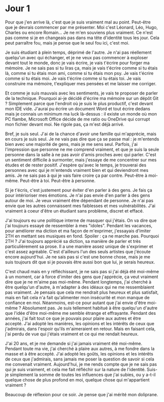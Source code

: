 # Jour 1

Pour que j'en arrive là, c'est que je suis vraiment mal au point. Peut-être que je devrais commencer par me présenter. Moi c'est Léonard, Léo, Hugo, Charles ou encore Romain... Je ne m'en souviens plus vraiment. Ce n'est pas comme si je en changeais pas dans ma tête d'identité tous les jour. Cela peut parraître fou, mais je pense que le seul fou ici, c'est moi.

Je suis étudiant à plein temps, déprimé de l'autre. Je n'ai pas réellement quelqu'un avec qui échanger, et je ne veux pas commencer à exploser devant tout le monde, donc je vais écrire, je vais t'écrire pour forger ma mémoire. Je ne sais pas si tu liras ça, mais je vais t'écrire comme si tu étais là, comme si tu étais mon ami, comme si tu étais mon psy. Je vais t'écrire comme si tu étais moi. Je vais t'écrire comme si tu étais toi. Je vais construire ma mémoire, t'expliquer mes pensées et me laisser me corriger.

Et comme je suis mauvais avec les sentiments, je vais te proposer de parler de la technique. Pourquoi ai-je décidé d'écrire ma mémoire sur un dépôt Git ? Simplement parce que l'endroit où je suis le plus productif, c'est devant mon IDE vide. J'aurai pu écrire un document Word et tout écrire dedans mais je connais un minimum ma luck là-dessus : il existe un monde où mon PC flambe, Microsoft Office décide de me ratio ou OneDrive qui corrupt mon fichier devant moi. Ne rigole pas, ça m'est déjà arrivé.

Bref, je suis seul. J'ai de la chance d'avoir une famille qui m'apprécie, mais en cours je suis seul. Je ne vais pas dire que ça se passe mal : je m'entends bien avec une majorité de gens, mais je me sens seul. Parfois, j'ai l'impression que personne ne me comprend vraiment, et que je suis la seule personne dans la salle à ne pas avoir d'amis proches avec qui parler. C'est un sentiment difficile à surmonter, mais j'essaye de me concentrer sur mes études et de rester positif. J'espère qu'avec le temps, je trouverai des personnes avec qui je m'entends vraiment bien et qui deviendront mes amis. Je ne sais pas à qui je vais faire croire ça par contre. Peut-être à moi-même. Peut-être à toi. Peut-être à personne.

Si je t'écris, c'est justement pour éviter d'en parler à des gens. Je fais ça pour intérioriser mes émotions. Je n'ai pas envie d'en parler à des gens autour de moi. Je veux vraiment être dépendant de personne. Je n'ai pas envie que les autres connaissent mes faiblesses et mes vulnérabilités. J'ai vraiment à coeur d'être un étudiant sans problème, discret et effacé. 

J'ai toujours eu une politique interne de masquer qui j'étais. On va dire que j'ai toujours essayé de ressembler à mes "idoles". Pendant les vacances, pour améliorer ma diction et ma façon de m'exprimer, j'essayais d'imiter 2TH en mettant ses musiques en fond. Spoiler : ça ne marche pas. Pourquoi 2TH ? J'ai toujours apprécié sa diction, sa manière de parler et très particulièrement sa prose. Il a une manière assez unique de s'exprimer et c'est assez agréable. C'est d'ailleurs l'un des seuls artistes que j'écoute encore aujourd'hui. Je ne sais pas si c'est une bonne chose, mais je me suis toujours dit que si je pouvais être aussi bon que lui, je serais heureux.

C'est chaud mais en y réfléchissant, je ne sais pas si j'ai déjà été moi-même à un moment, car à force d'imiter des gens que j'apprécie, ça veut vraiment dire que je ne m'aime pas moi-même. Pendant longtemps, j'ai cherché à être quelqu'un d'autre, à m'adapter à des idéaux qui ne me ressemblaient pas vraiment. Je pensais que cela me rendrait plus heureux et plus satisfait, mais en fait cela n'a fait qu'alimenter mon insécurité et mon manque de confiance en moi. Néanmoins, est-ce pour autant que j'ai envie d'être moi-même ? Absolument pas. Je suis tellement habitué à être quelqu'un d'autre que l'idée d'être moi-même me semble étrange et effrayante. Pendant des années, j'ai fait tout ce que je pouvais pour plaire aux autres et être accepté. J'ai adopté les manières, les opinions et les intérêts de ceux que j'admirais, dans l'espoir qu'ils m'aimeraient en retour. Mais en faisant cela, j'ai perdu de vue qui j'étais vraiment et ce qui me rendait heureux.

J'ai 20 ans, et je me demande si j'ai jamais vraiment été moi-même. Pendant toute ma vie, j'ai cherché à plaire aux autres, à me fondre dans la masse et à être accepté. J'ai adopté les goûts, les opinions et les intérêts de ceux que j'admirais, sans jamais me poser la question de savoir si cela me convenait vraiment. Aujourd'hui, je me rends compte que je ne sais pas qui je suis vraiment, et cela me fait réfléchir sur la nature de l'identité. Suis-je simplement la somme de toutes les influences que j'ai subies, ou y a-t-il quelque chose de plus profond en moi, quelque chose qui m'appartient vraiment ?

Beaucoup de réflexion pour ce soir. Je pense que j'ai mérité mon doliprane.
